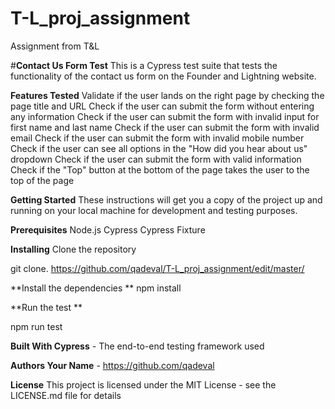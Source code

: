 # T-L_proj_assignment
Assignment from T&amp;L

#**Contact Us Form Test**
This is a Cypress test suite that tests the functionality of the contact us form on the Founder and Lightning website.

**Features Tested**
Validate if the user lands on the right page by checking the page title and URL
Check if the user can submit the form without entering any information
Check if the user can submit the form with invalid input for first name and last name
Check if the user can submit the form with invalid email
Check if the user can submit the form with invalid mobile number
Check if the user can see all options in the "How did you hear about us" dropdown
Check if the user can submit the form with valid information
Check if the "Top" button at the bottom of the page takes the user to the top of the page

**Getting Started**
These instructions will get you a copy of the project up and running on your local machine for development and testing purposes.

**Prerequisites**
Node.js
Cypress
Cypress Fixture

**Installing**
Clone the repository

git clone. https://github.com/qadeval/T-L_proj_assignment/edit/master/

**Install the dependencies
**
npm install


**Run the test
**

npm run test

**Built With
Cypress** - The end-to-end testing framework used


**Authors
Your Name** - https://github.com/qadeval

**License**
This project is licensed under the MIT License - see the LICENSE.md file for details
